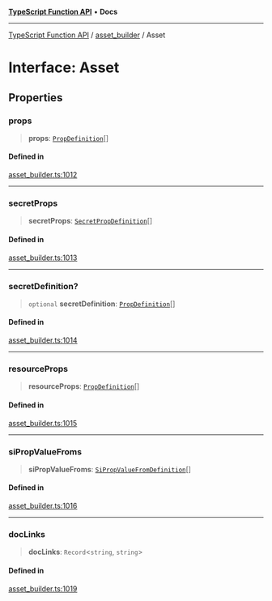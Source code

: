 [**TypeScript Function API**](../../README.md) • **Docs**

***

[TypeScript Function API](../../README.md) / [asset\_builder](../README.md) / Asset

# Interface: Asset

## Properties

### props

> **props**: [`PropDefinition`](PropDefinition.md)[]

#### Defined in

[asset\_builder.ts:1012](https://github.com/systeminit/si/blob/main/bin/lang-js/src/asset_builder.ts#L1012)

***

### secretProps

> **secretProps**: [`SecretPropDefinition`](SecretPropDefinition.md)[]

#### Defined in

[asset\_builder.ts:1013](https://github.com/systeminit/si/blob/main/bin/lang-js/src/asset_builder.ts#L1013)

***

### secretDefinition?

> `optional` **secretDefinition**: [`PropDefinition`](PropDefinition.md)[]

#### Defined in

[asset\_builder.ts:1014](https://github.com/systeminit/si/blob/main/bin/lang-js/src/asset_builder.ts#L1014)

***

### resourceProps

> **resourceProps**: [`PropDefinition`](PropDefinition.md)[]

#### Defined in

[asset\_builder.ts:1015](https://github.com/systeminit/si/blob/main/bin/lang-js/src/asset_builder.ts#L1015)

***

### siPropValueFroms

> **siPropValueFroms**: [`SiPropValueFromDefinition`](SiPropValueFromDefinition.md)[]

#### Defined in

[asset\_builder.ts:1016](https://github.com/systeminit/si/blob/main/bin/lang-js/src/asset_builder.ts#L1016)

***

### docLinks

> **docLinks**: `Record`\<`string`, `string`\>

#### Defined in

[asset\_builder.ts:1019](https://github.com/systeminit/si/blob/main/bin/lang-js/src/asset_builder.ts#L1019)
